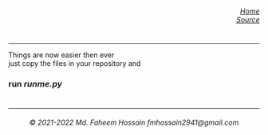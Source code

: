 <h6>
  <dl align="right">
    <dt><a href="https://github.com/Faheem41/bimbocrypt" rel="noreferrer">Home</a></dt>
    <dt><a href="https://github.com/Faheem41/bimbocrypt/blob/main/py/src/bimbocrypt.py" rel="noreferrer">Source</a></dt>
  </dl>
</h6>

#
----------------


Things are now easier then ever</br>
just copy the files in your repository and</br>
### run *runme.py*


#
----------------
<h6 align="center">© 2021-2022 Md. Faheem Hossain fmhossain2941@gmail.com</h6>
